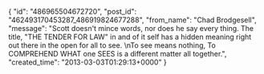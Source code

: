  {
   "id": "486965504672720",
   "post_id": "462493170453287_486919824677288",
   "from_name": "Chad Brodgesell",
   "message": "Scott doesn't mince words, nor does he say every thing. The title, \"THE TENDER FOR LAW\" in and of it self has a hidden meaning right out there in the open for all to see. \nTo see means nothing, To COMPREHEND WHAT one SEES is a different matter all together.",
   "created_time": "2013-03-03T01:29:13+0000"
 }
